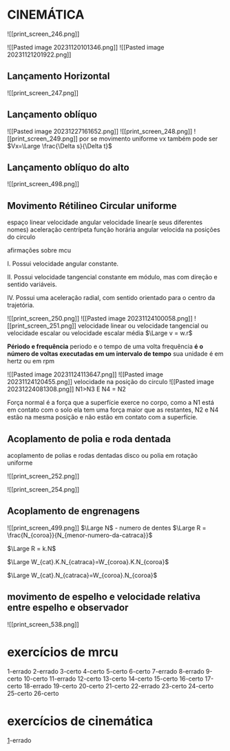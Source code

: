 # CINEMÁTICA

![[print_screen_246.png]]

![[Pasted image 20231120101346.png]]
![[Pasted image 20231121201922.png]]

## Lançamento Horizontal



![[print_screen_247.png]]



## Lançamento oblíquo
![[Pasted image 20231227161652.png]]
![[print_screen_248.png]]
![[print_screen_249.png]]
por se movimento uniforme vx também pode ser $Vx=\Large \frac{\Delta s}{\Delta t}$

## Lançamento oblíquo do alto

![[print_screen_498.png]]

## Movimento Rétilineo Circular uniforme

espaço linear
velocidade angular
velocidade linear(e seus diferentes nomes)
aceleração centrípeta
função horária angular
velocida na posições do circulo

afirmações sobre mcu

I. Possui velocidade angular constante.

II. Possui velocidade tangencial constante em módulo, mas com direção e sentido variáveis.

IV. Possui uma aceleração radial, com sentido orientado para o centro da trajetória.

![[print_screen_250.png]]
![[Pasted image 20231124100058.png]]
![[print_screen_251.png]]
velocidade linear ou velocidade tangencial ou velocidade escalar ou velocidade escalar média
$\Large v = w.r$

**Périodo e frequência**
periodo e o tempo de uma volta
frequência **é o número de voltas executadas em um intervalo de tempo** sua unidade é em hertz ou em rpm

![[Pasted image 20231124113647.png]]
![[Pasted image 20231124120455.png]]
velocidade na posição do circulo
![[Pasted image 20231224081308.png]]
N1>N3 E N4 = N2

Força normal é a força que a superfície exerce no corpo, como a N1 está em contato com o solo ela tem uma força maior que as restantes, N2 e N4 estão na mesma posição e não estão em contato com a superfície.


## Acoplamento de polia e roda dentada

acoplamento de polias e rodas dentadas
disco ou polia em rotação uniforme

![[print_screen_252.png]]


![[print_screen_254.png]]



## Acoplamento de engrenagens
![[print_screen_499.png]]
$\Large N$ - numero de dentes
$\Large R = \frac{N_{coroa}}{N_{menor-numero-da-catraca}}$

$\Large R = k.N$

$\Large W_{cat}.K.N_{catraca}=W_{coroa}.K.N_{coroa}$

$\Large W_{cat}.N_{catraca}=W_{coroa}.N_{coroa}$


## movimento de espelho e velocidade relativa entre espelho e observador
![[print_screen_538.png]]

# exercícios de mrcu

1-errado
2-errado
3-certo
4-certo
5-certo
6-certo
7-errado
8-errado
9-certo
10-certo
11-errado
12-certo
13-certo
14-certo
15-certo
16-certo
17-certo
18-errado
19-certo
20-certo
21-certo
22-errado
23-certo
24-certo
25-certo
26-certo
# exercícios de cinemática

[1](https://www.qconcursos.com/questoes-militares/questoes/4650a6c6-49)-errado


